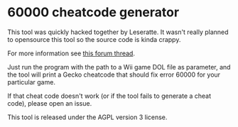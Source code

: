 # 60000 cheatcode generator

This tool was quickly hacked together by Leseratte. 
It wasn't really planned to opensource this tool so the source code is kinda crappy. 

For more information see [this forum thread](https://forum.wii-homebrew.com/index.php/Thread/59717-BETA-Error-60000-fix-for-all-Wii-games/). 

Just run the program with the path to a Wii game DOL file as parameter, 
and the tool will print a Gecko cheatcode that should fix error 60000 
for your particular game. 

If that cheat code doesn't work (or if the tool fails to generate a cheat code), 
please open an issue.

This tool is released under the AGPL version 3 license. 